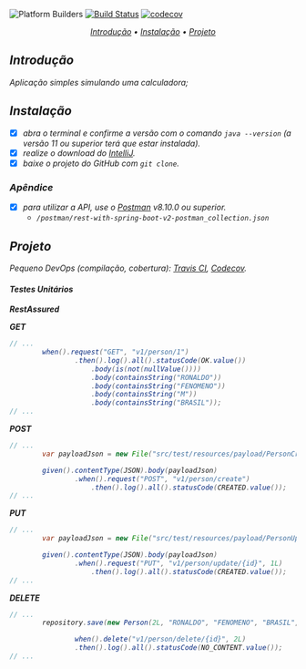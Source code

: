 ![Platform Builders](https://img.shields.io/badge/Platform-Builders-yellow)
[![Build Status](https://app.travis-ci.com/devmorfeu/rest-with-spring-boot-v2.svg?branch=main)](https://app.travis-ci.com/github/devmorfeu/rest-with-spring-boot-v2)
[![codecov](https://codecov.io/gh/devmorfeu/rest-with-spring-boot/branch/main/graph/badge.svg?token=7QKNLL90QB)](https://app.codecov.io/gh/devmorfeu/rest-with-spring-boot-v2)

<p align="center">
  <i>
    <a href="#introdução">Introdução</a> •
    <a href="#instalação">Instalação</a> •
    <a href="#projeto">Projeto</a>
  <i/>
</p>

## Introdução

Aplicação simples simulando uma calculadora;

## Instalação

* [x] abra o terminal e confirme a versão com o comando `java --version` (a versão 11 ou superior terá que estar instalada).
* [x] realize o download do [IntelliJ](https://www.jetbrains.com/pt-br/idea/download).
* [x] baixe o projeto do GitHub com `git clone`.

### Apêndice
* [x] para utilizar a API, use o [Postman](https://www.postman.com/downloads)  v8.10.0 ou superior.
  - `/postman/rest-with-spring-boot-v2-postman_collection.json`

## Projeto

Pequeno DevOps (compilação, cobertura): *[Travis CI](https://app.travis-ci.com/github/devmorfeu/rest-with-spring-boot-v2), [Codecov](https://app.codecov.io/gh/devmorfeu/rest-with-spring-boot-v2)*.

#### Testes Unitários

**RestAssured**

**GET**

```java
// ...
        when().request("GET", "v1/person/1")
                .then().log().all().statusCode(OK.value())
                    .body(is(not(nullValue())))
                    .body(containsString("RONALDO"))
                    .body(containsString("FENOMENO"))
                    .body(containsString("M"))
                    .body(containsString("BRASIL"));
// ...
```

**POST**

```java
// ...
        var payloadJson = new File("src/test/resources/payload/PersonCreate.json");

        given().contentType(JSON).body(payloadJson)
                .when().request("POST", "v1/person/create")
                    .then().log().all().statusCode(CREATED.value());
// ...
```

**PUT**

```java
// ...
        var payloadJson = new File("src/test/resources/payload/PersonUpdate.json");

        given().contentType(JSON).body(payloadJson)
                .when().request("PUT", "v1/person/update/{id}", 1L)
                    .then().log().all().statusCode(CREATED.value());
// ...
```

**DELETE**

```java
// ...
        repository.save(new Person(2L, "RONALDO", "FENOMENO", "BRASIL", "M"));

                when().delete("v1/person/delete/{id}", 2L)
                .then().log().all().statusCode(NO_CONTENT.value());
// ...
```
